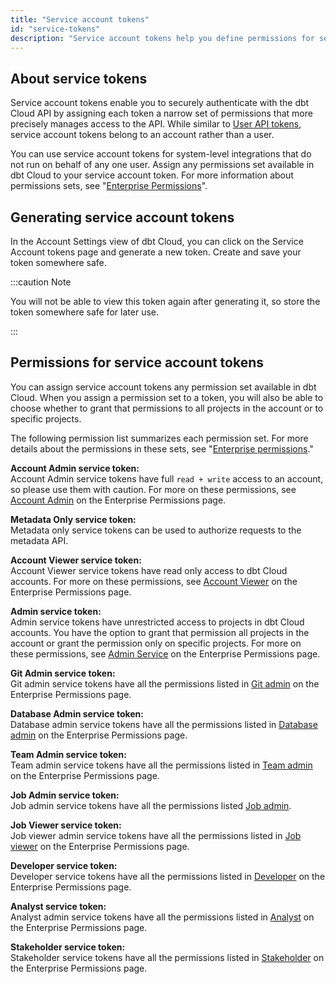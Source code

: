 ```yaml
---
title: "Service account tokens"
id: "service-tokens"
description: "Service account tokens help you define permissions for securing access to your dbt Cloud account and its projects."
---
```


## About service tokens

Service account tokens enable you to securely authenticate with the dbt Cloud API by assigning each token a narrow set of permissions that more precisely manages access to the API. While similar to [User API tokens](user-tokens), service account tokens belong to an account rather than a user.

You can use service account tokens for system-level integrations that do not run on behalf of any one user. Assign any permissions set available in dbt Cloud to your service account token. For more information about permissions sets, see "[Enterprise Permissions](docs/dbt-cloud/access-control/enterprise-permissions)".

## Generating service account tokens

In the Account Settings view of dbt Cloud, you can click on the Service Account tokens page and generate a new token. Create and save your token somewhere safe.

:::caution Note

You will not be able to view this token again after generating it, so store the token somewhere safe for later use.

:::
## Permissions for service account tokens

You can assign service account tokens any permission set available in dbt Cloud. When you assign a permission set to a token, you will also be able to choose whether to grant that permissions to all projects in the account or to specific projects.

The following permission list summarizes each permission set. For more details about the permissions in these sets, see "[Enterprise permissions](/docs/dbt-cloud/access-control/enterprise-permissions)."

**Account Admin service token:**<br/>
Account Admin service tokens have full `read + write` access to an account, so please use them with caution. For more on these permissions, see [Account Admin](docs/dbt-cloud/access-control/enterprise-permissions#account-admin) on the Enterprise Permissions page.

**Metadata Only service token:**<br/>
Metadata only service tokens can be used to authorize requests to the metadata API.

**Account Viewer service token:**<br/>
Account Viewer service tokens have read only access to dbt Cloud accounts. For more on these permissions, see [Account Viewer](docs/dbt-cloud/access-control/enterprise-permissions#account-viewer) on the Enterprise Permissions page.

**Admin service token:**<br/>
Admin service tokens have unrestricted access to projects in dbt Cloud accounts. You have the option to grant that permission all projects in the account or grant the permission only on specific projects. For more on these permissions, see [Admin Service](docs/dbt-cloud/access-control/enterprise-permissions#admin-service) on the Enterprise Permissions page.

**Git Admin service token:**<br/>
Git admin service tokens have all the permissions listed in [Git admin](/docs/dbt-cloud/access-control/enterprise-permissions#git-admin) on the Enterprise Permissions page.

**Database Admin service token:**<br/>
Database admin service tokens have all the permissions listed in [Database admin](/docs/dbt-cloud/access-control/enterprise-permissions#database-admin) on the Enterprise Permissions page.

**Team Admin service token:**<br/>
Team admin service tokens have all the permissions listed in [Team admin](/docs/dbt-cloud/access-control/enterprise-permissions#team-admin) on the Enterprise Permissions page.

**Job Admin service token:**<br/>
Job admin service tokens have all the permissions listed [Job admin](/docs/dbt-cloud/access-control/enterprise-permissions#job-admin).

**Job Viewer service token:**<br/>
Job viewer admin service tokens have all the permissions listed in [Job viewer](/docs/dbt-cloud/access-control/enterprise-permissions#job-viewer) on the Enterprise Permissions page.

**Developer service token:**<br/>
Developer service tokens have all the permissions listed in [Developer](/docs/dbt-cloud/access-control/enterprise-permissions#developer) on the Enterprise Permissions page.
 
**Analyst service token:**<br/>
Analyst admin service tokens have all the permissions listed in [Analyst](/docs/dbt-cloud/access-control/enterprise-permissions#analyst) on the Enterprise Permissions page.

**Stakeholder service token:**<br/>
Stakeholder service tokens have all the permissions listed in [Stakeholder](/docs/dbt-cloud/access-control/enterprise-permissions#stakeholder) on the Enterprise Permissions page.

